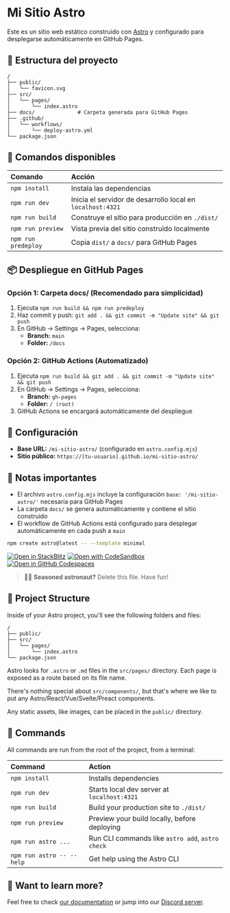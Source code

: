 # Mi Sitio Astro

Este es un sitio web estático construido con [Astro](https://astro.build) y configurado para desplegarse automáticamente en GitHub Pages.

## 🚀 Estructura del proyecto

```text
/
├── public/
│   └── favicon.svg
├── src/
│   └── pages/
│       └── index.astro
├── docs/              # Carpeta generada para GitHub Pages
├── .github/
│   └── workflows/
│       └── deploy-astro.yml
└── package.json
```

## 🧞 Comandos disponibles

| Comando                   | Acción                                           |
| :------------------------ | :----------------------------------------------- |
| `npm install`             | Instala las dependencias                        |
| `npm run dev`             | Inicia el servidor de desarrollo local en `localhost:4321` |
| `npm run build`           | Construye el sitio para producción en `./dist/` |
| `npm run preview`         | Vista previa del sitio construido localmente     |
| `npm run predeploy`       | Copia `dist/` a `docs/` para GitHub Pages       |

## 📦 Despliegue en GitHub Pages

### Opción 1: Carpeta docs/ (Recomendado para simplicidad)

1. Ejecuta `npm run build && npm run predeploy`
2. Haz commit y push: `git add . && git commit -m "Update site" && git push`
3. En GitHub → Settings → Pages, selecciona:
   - **Branch:** `main`
   - **Folder:** `/docs`

### Opción 2: GitHub Actions (Automatizado)

1. Ejecuta `npm run build && git add . && git commit -m "Update site" && git push`
2. En GitHub → Settings → Pages, selecciona:
   - **Branch:** `gh-pages`
   - **Folder:** `/ (root)`
3. GitHub Actions se encargará automáticamente del despliegue

## 🔧 Configuración

- **Base URL:** `/mi-sitio-astro/` (configurado en `astro.config.mjs`)
- **Sitio público:** `https://[tu-usuario].github.io/mi-sitio-astro/`

## 📝 Notas importantes

- El archivo `astro.config.mjs` incluye la configuración `base: '/mi-sitio-astro/'` necesaria para GitHub Pages
- La carpeta `docs/` se genera automáticamente y contiene el sitio construido
- El workflow de GitHub Actions está configurado para desplegar automáticamente en cada push a `main`

```sh
npm create astro@latest -- --template minimal
```

[![Open in StackBlitz](https://developer.stackblitz.com/img/open_in_stackblitz.svg)](https://stackblitz.com/github/withastro/astro/tree/latest/examples/minimal)
[![Open with CodeSandbox](https://assets.codesandbox.io/github/button-edit-lime.svg)](https://codesandbox.io/p/sandbox/github/withastro/astro/tree/latest/examples/minimal)
[![Open in GitHub Codespaces](https://github.com/codespaces/badge.svg)](https://codespaces.new/withastro/astro?devcontainer_path=.devcontainer/minimal/devcontainer.json)

> 🧑‍🚀 **Seasoned astronaut?** Delete this file. Have fun!

## 🚀 Project Structure

Inside of your Astro project, you'll see the following folders and files:

```text
/
├── public/
├── src/
│   └── pages/
│       └── index.astro
└── package.json
```

Astro looks for `.astro` or `.md` files in the `src/pages/` directory. Each page is exposed as a route based on its file name.

There's nothing special about `src/components/`, but that's where we like to put any Astro/React/Vue/Svelte/Preact components.

Any static assets, like images, can be placed in the `public/` directory.

## 🧞 Commands

All commands are run from the root of the project, from a terminal:

| Command                   | Action                                           |
| :------------------------ | :----------------------------------------------- |
| `npm install`             | Installs dependencies                            |
| `npm run dev`             | Starts local dev server at `localhost:4321`      |
| `npm run build`           | Build your production site to `./dist/`          |
| `npm run preview`         | Preview your build locally, before deploying     |
| `npm run astro ...`       | Run CLI commands like `astro add`, `astro check` |
| `npm run astro -- --help` | Get help using the Astro CLI                     |

## 👀 Want to learn more?

Feel free to check [our documentation](https://docs.astro.build) or jump into our [Discord server](https://astro.build/chat).
